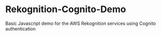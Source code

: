 # Rekognition-Cognito-Demo
Basic Javascript demo for the AWS Rekognition services using Cognito authentication
